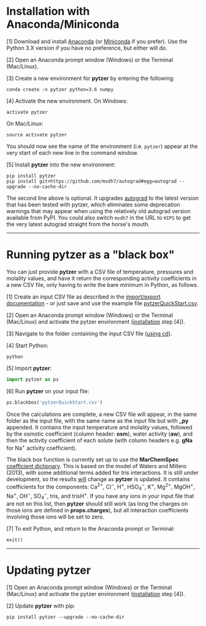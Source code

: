 # Installation with Anaconda/Miniconda

[1] Download and install [Anaconda](https://www.anaconda.com/distribution/) (or [Miniconda](https://conda.io/en/latest/miniconda.html) if you prefer). Use the Python 3.X version if you have no preference, but either will do.

[2] Open an Anaconda prompt window (Windows) or the Terminal (Mac/Linux).

[3] Create a new environment for **pytzer** by entering the following:

```shell
conda create -n pytzer python=3.6 numpy
```

[4] Activate the new environment. On Windows:

```shell
activate pytzer
```

On Mac/Linux:

```shell
source activate pytzer
```

You should now see the name of the environment (i.e. `pytzer`) appear at the very start of each new line in the command window.

[5] Install **pytzer** into the new environment:

```shell
pip install pytzer
pip install git+https://github.com/mvdh7/autograd#egg=autograd --upgrade --no-cache-dir
```

The second line above is optional. It upgrades [autograd](https://github.com/HIPS/autograd) to the latest version that has been tested with pytzer, which eliminates some deprecation warnings that may appear when using the relatively old autograd version available from PyPI. You could also switch `mvdh7` in the URL to `HIPS` to get the very latest autograd straight from the horse's mouth.

<hr />

# Running pytzer as a "black box"

You can just provide **pytzer** with a CSV file of temperature, pressures and molality values, and have it return the corresponding activity coefficients in a new CSV file, only having to write the bare minimum in Python, as follows.

[1] Create an input CSV file as described in the [import/export documentation](../modules/io/#pytzeriogetmols) - or just save and use the example file [pytzerQuickStart.csv](https://raw.githubusercontent.com/mvdh7/pytzer/master/testfiles/pytzerQuickStart.csv).

[2] Open an Anaconda prompt window (Windows) or the Terminal (Mac/Linux) and activate the pytzer environment ([installation](#installation-with-anacondaminiconda) step [4]).

[3] Navigate to the folder containing the input CSV file ([using cd](https://en.wikipedia.org/wiki/Cd_(command))).

[4] Start Python:

```shell
python
```

[5] Import **pytzer**:

```python
import pytzer as pz
```

[6] Run **pytzer** on your input file:

```python
pz.blackbox('pytzerQuickStart.csv')
```

Once the calculations are complete, a new CSV file will appear, in the same folder as the input file, with the same name as the input file but with **\_py** appended. It contains the input temperature and molality values, followed by the osmotic coefficient (column header: **osm**), water activity (**aw**), and then the activity coefficient of each solute (with column headers e.g. **gNa** for Na<sup>+</sup> activity coefficient).

The black box function is currently set up to use the **MarChemSpec** [coefficient dictionary](../modules/cfdicts). This is based on the model of Waters and Millero (2013), with some additional terms added for tris interactions. It is still under development, so the results <u>will</u> change as **pytzer** is updated. It contains coefficients for the components: Ca<sup>2+</sup>, Cl<sup>−</sup>, H<sup>+</sup>, HSO<sub>4</sub><sup>−</sup>, K<sup>+</sup>, Mg<sup>2+</sup>, MgOH<sup>+</sup>, Na<sup>+</sup>, OH<sup>−</sup>, SO<sub>4</sub><sup>−</sup>, tris, and trisH<sup>+</sup>. If you have any ions in your input file that are not on this list, then **pytzer** should still work (as long the charges on those ions are defined in **props.charges**), but all interaction coefficients involving those ions will be set to zero.

[7] To exit Python, and return to the Anaconda prompt or Terminal:

```python
exit()
```

<hr />

# Updating pytzer

[1] Open an Anaconda prompt window (Windows) or the Terminal (Mac/Linux) and activate the pytzer environment ([installation](#installation-with-anacondaminiconda) step [4]).

[2] Update **pytzer** with pip:

```shell
pip install pytzer --upgrade --no-cache-dir
```
